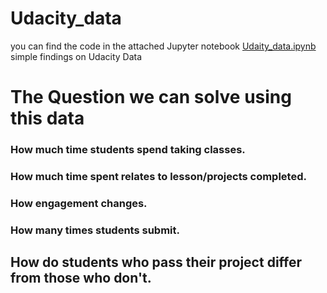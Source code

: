 # Udacity_data
you can find the code in the attached Jupyter notebook <a href ="">Udaity_data.ipynb</a>
simple findings on Udacity Data

# The Question we can solve using this data

### How much time students spend taking classes.
### How much time spent relates to lesson/projects completed.
### How engagement changes.
### How many times students submit.
## How do students who pass their project differ from those who don't.
